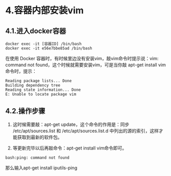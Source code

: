 # 4.容器内部安装vim

## 4.1.进入docker容器

```
docker exec -it [容器ID] /bin/bash
docker exec -it e56e7bbe85ad /bin/bash
```

在使用 Docker 容器时，有时候里边没有安装vim，敲vim命令时提示说：vim: command not found，这个时候就需要安装vim，可是当你敲 apt-get install vim 命令时，提示：

```
Reading package lists... Done
Building dependency tree
Reading state information... Done
E: Unable to locate package vim
```

## 4.2.操作步骤

1. 这时候需要敲：apt-get update，这个命令的作用是：同步 /etc/apt/sources.list 和 /etc/apt/sources.list.d 中列出的源的索引，这样才能获取到最新的软件包。

2. 等更新完毕以后再敲命令：apt-get install vim命令即可。

```
bash:ping: command not found
```

那么输入apt-get install iputils-ping

